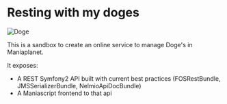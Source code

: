 # Resting with my doges

![Doge](http://upload.wikimedia.org/wikipedia/en/5/5f/Original_Doge_meme.jpg)

This is a sandbox to create an online service to manage Doge's in Maniaplanet.

It exposes:
 - A REST Symfony2 API built with current best practices (FOSRestBundle, JMSSerializerBundle, NelmioApiDocBundle)
 - A Maniascript frontend to that api